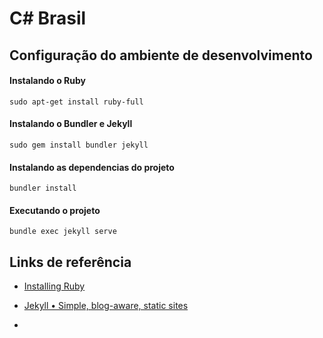 # C# Brasil

## Configuração do ambiente de desenvolvimento



#### Instalando o Ruby

```shell
sudo apt-get install ruby-full
```



#### Instalando o Bundler e Jekyll

```shell
sudo gem install bundler jekyll
```

#### Instalando as dependencias do projeto

```shell
bundler install
```

#### Executando o projeto

```shell
bundle exec jekyll serve
```



## Links de referência

- [Installing Ruby](https://www.ruby-lang.org/en/documentation/installation/)

- [Jekyll • Simple, blog-aware, static sites](https://jekyllrb.com/)

- 


